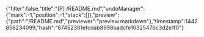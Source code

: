 {"filter":false,"title":"[P] /README.md","undoManager":{"mark":-1,"position":-1,"stack":[]},"preview":{"path":"/README.md","previewer":"preview.markdown"},"timestamp":1442858234099,"hash":"67452301efcdab8998badcfe10325476c3d2e1f0"}